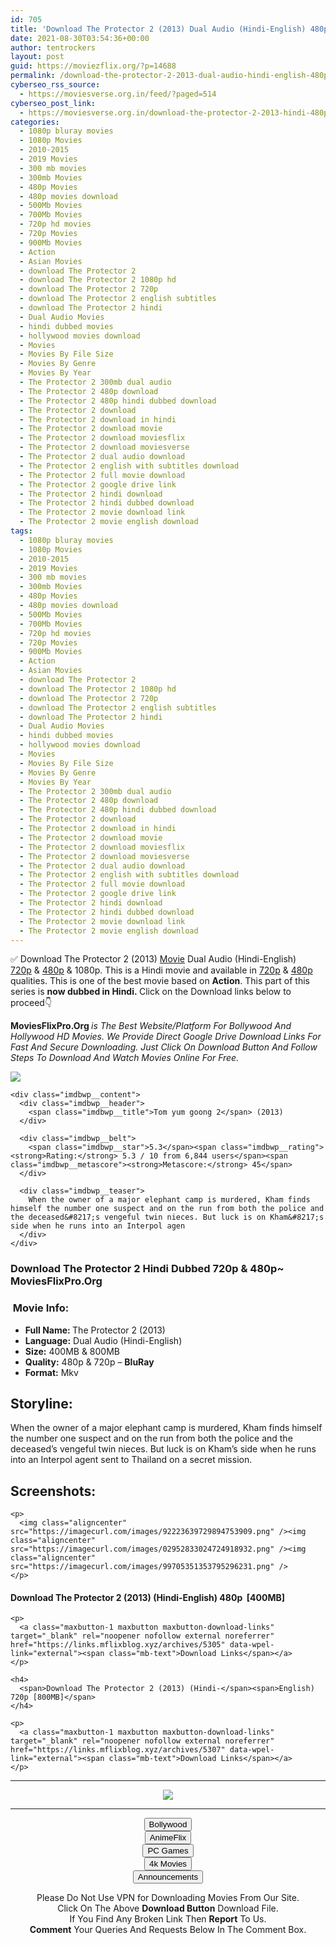 ```yaml
---
id: 705
title: 'Download The Protector 2 (2013) Dual Audio (Hindi-English) 480p [400MB] || 720p [800MB]'
date: 2021-08-30T03:54:36+00:00
author: tentrockers
layout: post
guid: https://moviezflix.org/?p=14688
permalink: /download-the-protector-2-2013-dual-audio-hindi-english-480p-400mb-720p-800mb/
cyberseo_rss_source:
  - https://moviesverse.org.in/feed/?paged=514
cyberseo_post_link:
  - https://moviesverse.org.in/download-the-protector-2-2013-hindi-480p-720p/
categories:
  - 1080p bluray movies
  - 1080p Movies
  - 2010-2015
  - 2019 Movies
  - 300 mb movies
  - 300mb Movies
  - 480p Movies
  - 480p movies download
  - 500Mb Movies
  - 700Mb Movies
  - 720p hd movies
  - 720p Movies
  - 900Mb Movies
  - Action
  - Asian Movies
  - download The Protector 2
  - download The Protector 2 1080p hd
  - download The Protector 2 720p
  - download The Protector 2 english subtitles
  - download The Protector 2 hindi
  - Dual Audio Movies
  - hindi dubbed movies
  - hollywood movies download
  - Movies
  - Movies By File Size
  - Movies By Genre
  - Movies By Year
  - The Protector 2 300mb dual audio
  - The Protector 2 480p download
  - The Protector 2 480p hindi dubbed download
  - The Protector 2 download
  - The Protector 2 download in hindi
  - The Protector 2 download movie
  - The Protector 2 download moviesflix
  - The Protector 2 download moviesverse
  - The Protector 2 dual audio download
  - The Protector 2 english with subtitles download
  - The Protector 2 full movie download
  - The Protector 2 google drive link
  - The Protector 2 hindi download
  - The Protector 2 hindi dubbed download
  - The Protector 2 movie download link
  - The Protector 2 movie english download
tags:
  - 1080p bluray movies
  - 1080p Movies
  - 2010-2015
  - 2019 Movies
  - 300 mb movies
  - 300mb Movies
  - 480p Movies
  - 480p movies download
  - 500Mb Movies
  - 700Mb Movies
  - 720p hd movies
  - 720p Movies
  - 900Mb Movies
  - Action
  - Asian Movies
  - download The Protector 2
  - download The Protector 2 1080p hd
  - download The Protector 2 720p
  - download The Protector 2 english subtitles
  - download The Protector 2 hindi
  - Dual Audio Movies
  - hindi dubbed movies
  - hollywood movies download
  - Movies
  - Movies By File Size
  - Movies By Genre
  - Movies By Year
  - The Protector 2 300mb dual audio
  - The Protector 2 480p download
  - The Protector 2 480p hindi dubbed download
  - The Protector 2 download
  - The Protector 2 download in hindi
  - The Protector 2 download movie
  - The Protector 2 download moviesflix
  - The Protector 2 download moviesverse
  - The Protector 2 dual audio download
  - The Protector 2 english with subtitles download
  - The Protector 2 full movie download
  - The Protector 2 google drive link
  - The Protector 2 hindi download
  - The Protector 2 hindi dubbed download
  - The Protector 2 movie download link
  - The Protector 2 movie english download
---
```

<div class="thecontent clearfix">
  <p>
    ✅ Download The Protector 2 (2013) <a href="https://moviesverse.org.in/category/movies/" data-wpel-link="internal">Movie</a> Dual Audio (Hindi-English) <a href="https://moviesverse.org.in/720p-movies/" data-wpel-link="internal">720p</a>&nbsp;&&nbsp;<a href="https://moviesverse.org.in/480p-movies/" data-wpel-link="internal">480p</a> & 1080p. This is a Hindi movie and available in <a href="https://moviesverse.org.in/720p-movies/" data-wpel-link="internal">720p</a>&nbsp;&&nbsp;<a href="https://moviesverse.org.in/480p-movies/" data-wpel-link="internal">480p</a> qualities. This is one of the best movie based on <strong>Action</strong>. This part of this series is <strong>now dubbed in <span>Hindi.&nbsp;</span></strong><span>Click on the Download links below to proceed👇</span>
  </p>
  
  <p>
    <strong><span>MoviesFlixPro.Org&nbsp;</span></strong><em>is The Best Website/Platform For Bollywood And Hollywood HD Movies. We Provide Direct Google Drive Download Links For Fast And Secure Downloading. Just Click On Download Button And Follow Steps To&nbsp;Download And Watch Movies Online For Free.</em>
  </p>
  
  <div class="imdbwp imdbwp--movie dark">
    <div class="imdbwp__thumb">
      <a class="imdbwp__link" target="_blank" title="Tom yum goong 2" href="https://www.imdb.com/title/tt1925518/" rel="nofollow external noopener noreferrer" data-wpel-link="external"><img class="imdbwp__img" src="https://m.media-amazon.com/images/M/MV5BMTk1MTMwMzE0OF5BMl5BanBnXkFtZTgwNTMyOTYyMTE@._V1_SX300.jpg" /></a>
    </div>
    
    <div class="imdbwp__content">
      <div class="imdbwp__header">
        <span class="imdbwp__title">Tom yum goong 2</span> (2013)
      </div>
      
      <div class="imdbwp__belt">
        <span class="imdbwp__star">5.3</span><span class="imdbwp__rating"><strong>Rating:</strong> 5.3 / 10 from 6,844 users</span><span class="imdbwp__metascore"><strong>Metascore:</strong> 45</span>
      </div>
      
      <div class="imdbwp__teaser">
        When the owner of a major elephant camp is murdered, Kham finds himself the number one suspect and on the run from both the police and the deceased&#8217;s vengeful twin nieces. But luck is on Kham&#8217;s side when he runs into an Interpol agen
      </div>
    </div>
  </div>
  
  <h3>
    <span>Download The Protector 2 Hindi Dubbed 720p & 480p~ MoviesFlixPro.Org</span>
  </h3>
  
  <h3>
    <span>&nbsp;Movie Info:&nbsp;</span>
  </h3>
  
  <ul>
    <li>
      <strong>Full Name: </strong>The Protector 2 (2013)
    </li>
    <li>
      <strong>Language:</strong> Dual Audio (Hindi-English)
    </li>
    <li>
      <strong>Size:</strong> 400MB & 800MB
    </li>
    <li>
      <strong>Quality:</strong> 480p & 720p – <span><strong>BluRay</strong></span>
    </li>
    <li>
      <strong>Format:</strong>&nbsp;Mkv
    </li>
  </ul>
  
  <h2>
    <span>Storyline:</span>
  </h2>
  
  <p>
    When the owner of a major elephant camp is murdered, Kham finds himself the number one suspect and on the run from both the police and the deceased’s vengeful twin nieces. But luck is on Kham’s side when he runs into an Interpol agent sent to Thailand on a secret mission.
  </p>
  
  <div class="summary_text">
    <h2>
      <span>Screenshots:</span>
    </h2>
    
    <p>
      <img class="aligncenter" src="https://imagecurl.com/images/92223639729894753909.png" /><img class="aligncenter" src="https://imagecurl.com/images/02952833024724918932.png" /><img class="aligncenter" src="https://imagecurl.com/images/99705351353795296231.png" />
    </p>
  </div>
  
  <div class="inline canwrap">
    <h4>
      <span>Download The Protector 2 (2013) (Hindi-English) </span><span>480p&nbsp; [400MB]</span>
    </h4>
    
    <p>
      <a class="maxbutton-1 maxbutton maxbutton-download-links" target="_blank" rel="noopener nofollow external noreferrer" href="https://links.mflixblog.xyz/archives/5305" data-wpel-link="external"><span class="mb-text">Download Links</span></a>
    </p>
    
    <h4>
      <span>Download The Protector 2 (2013) (Hindi-</span><span>English) 720p [800MB]</span>
    </h4>
    
    <p>
      <a class="maxbutton-1 maxbutton maxbutton-download-links" target="_blank" rel="noopener nofollow external noreferrer" href="https://links.mflixblog.xyz/archives/5307" data-wpel-link="external"><span class="mb-text">Download Links</span></a>
    </p>
  </div>
</div>

<center>
  </p> 
  
  <hr />
  
  <p>
    <a href="http://gdrivepro.xyz/join.php" data-wpel-link="external" target="_blank" rel="nofollow external noopener noreferrer"><img src="https://i.imgur.com/FhMdWdW.png" /></a>
  </p>
  
  <hr />
  
  <p>
    <a href="https://dogemovies.xyz" target="_blank" data-wpel-link="external" rel="nofollow external noopener noreferrer"><button class="button button5">Bollywood</button></a><br /> <a href="https://animeflix.in" target="_blank" data-wpel-link="external" rel="nofollow external noopener noreferrer"><button class="button button5">AnimeFlix</button></a><br /> <a href="https://gamesflix.net/" target="_blank" data-wpel-link="external" rel="nofollow external noopener noreferrer"><button class="button button5">PC Games</button></a><br /> <a href="https://uhdmovies.in" target="_blank" data-wpel-link="external" rel="nofollow external noopener noreferrer"><button class="button button5">4k Movies</button></a><br /> <a href="https://moviesverse.org.in/announcements/" target="_blank" data-wpel-link="internal" rel="noopener"><button class="button button5">Announcements</button></a>
  </p>
  
  <div class="alert alert-danger">
    Please Do Not Use VPN for Downloading Movies From Our Site.
  </div>
  
  <div class="alert alert-success">
    Click On The Above <strong>Download Button</strong> Download File.
  </div>
  
  <div class="alert alert-warning">
    If You Find Any Broken Link Then <strong>Report</strong> To Us.
  </div>
  
  <div class="alert alert-info">
    <strong>Comment</strong> Your Queries And Requests Below In The Comment Box.
  </div>
  
  <p>
    </center>
  </p>